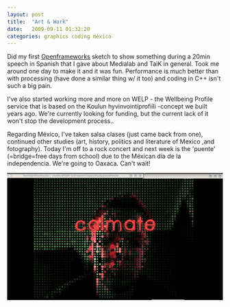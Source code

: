 ```yaml
---
layout: post
title:  "Art & Work"
date:   2009-09-11 01:32:20 
categories: graphics coding méxico 
---
```

Did my first [Openframeworks](http://www.openframeworks.cc) sketch to show something during a 20min speech in Spanish that I gave about Medialab and TaiK in general. Took me around one day to make it and it was fun. Performance is much better than with processing (have done a similar thing w/ it too) and coding in C++ isn't such a big pain.	

I've also started working more and more on WELP - the Wellbeing Profile service that is based on the Koulun hyvinvointiprofiili -concept we built years ago. We're currently looking for funding, but the current lack of it won't stop the development process..

Regarding México, I've taken salsa clases (just came back from one), continued other studies (art, history, politics and literature of Mexico ,and fotography). Today I'm off to a rock concert and next week is the 'puente' (=bridge=free days from school) due to the Méxican día de la independencia. We're going to Oaxaca. Can't wait!

![](/images/kassi/18f353b3525f3c7eec85c35af8b7a9d9.png)
